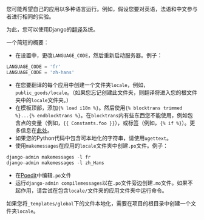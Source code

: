 您可能希望自己的应用以多种语言运行。例如，假设您要对英语，法语和中文参与者进行相同的实验。

为此，您可以使用Django的[翻译]()系统。

一个简短的概要：

- 在设置中，更改`LANGUAGE_CODE`，然后重新启动服务器。例子：

```python
LANGUAGE_CODE = 'fr'
LANGUAGE_CODE = 'zh-hans'
```

- 在您要翻译的每个应用中创建一个文件夹`locale`，例如，`public_goods/locale`。（如果您忘记创建此文件夹，则翻译将进入您的根文件夹中的`locale`文件夹。）
- 在模板顶部，添加`{% load i18n %}`。然后使用`{% blocktrans trimmed %}...{% endblocktrans %}`。在`blocktrans`内有些东西您不能使用，例如包含点的变量（例如，`{{ Constants.foo }}`），或标签（例如，`{% if %}`）。更多信息在[此处](https://docs.djangoproject.com/en/2.2/topics/i18n/translation/#std:templatetag-blocktrans)。
- 如果您的Python代码中包含可本地化的字符串，请使用`ugettext`。
- 使用`makemessages`在应用的`locale`文件夹中创建`.po`文件。例子：

```python
django-admin makemessages -l fr
django-admin makemessages -l zh_Hans
```

- 在[Poedit]()中编辑`.po`文件
- 运行`django-admin compilemessages`以在`.po`文件旁边创建`.mo`文件。如果不起作用，请尝试在包含`locale/`文件夹的应用文件夹中运行命令。

如果您将`_templates/global`下的文件本地化，需要在项目的根目录中创建一个文件夹`locale`。